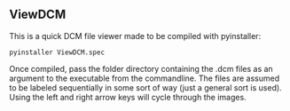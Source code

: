 ## ViewDCM

This is a quick DCM file viewer made to be compiled with pyinstaller:

```
pyinstaller ViewDCM.spec
```

Once compiled, pass the folder directory containing the .dcm files as an argument to the executable from the commandline. The files are assumed to be labeled sequentially in some sort of way (just a general sort is used). Using the left and right arrow keys will cycle through the images.
